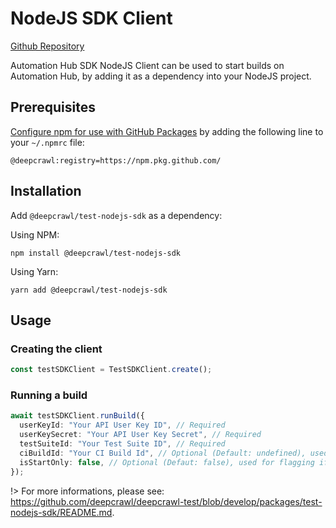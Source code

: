 # NodeJS SDK Client

[Github Repository](https://github.com/deepcrawl/deepcrawl-test/tree/develop/packages/test-nodejs-sdk)

Automation Hub SDK NodeJS Client can be used to start builds on Automation Hub, by adding it as a dependency into your NodeJS project.

## Prerequisites

[Configure npm for use with GitHub Packages](https://help.github.com/en/packages/using-github-packages-with-your-projects-ecosystem/configuring-npm-for-use-with-github-packages#installing-a-package) by adding the following line to your `~/.npmrc` file:

```
@deepcrawl:registry=https://npm.pkg.github.com/
```

## Installation

Add `@deepcrawl/test-nodejs-sdk` as a dependency:

Using NPM:

```shell
npm install @deepcrawl/test-nodejs-sdk
```

Using Yarn:

```shell
yarn add @deepcrawl/test-nodejs-sdk
```

## Usage

### Creating the client

```typescript
const testSDKClient = TestSDKClient.create();
```

### Running a build

```typescript
await testSDKClient.runBuild({
  userKeyId: "Your API User Key ID", // Required
  userKeySecret: "Your API User Key Secret", // Required
  testSuiteId: "Your Test Suite ID", // Required
  ciBuildId: "Your CI Build Id", // Optional (Default: undefined), used for filtering, should reflect the build ID in your CI/CD pipeline
  isStartOnly: false, // Optional (Defaut: false), used for flagging if a build should only be started, without waiting for finalisation
});
```

!> For more informations, please see: https://github.com/deepcrawl/deepcrawl-test/blob/develop/packages/test-nodejs-sdk/README.md.
